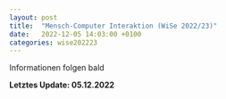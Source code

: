 ```yaml
---
layout: post
title:  "Mensch-Computer Interaktion (WiSe 2022/23)"
date:   2022-12-05 14:03:00 +0100
categories: wise202223
---
```


Informationen folgen bald


**Letztes Update: 05.12.2022**
